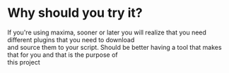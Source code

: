 

# Why should you try it?

<p class="verse">
If you're using maxima, sooner or later you will realize that you need different plugins that you need to download<br />
and source them to your script. Should be better having a tool that makes that for you and that is the purpose of<br />
this project<br />
</p>